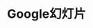---
description: 重磅大作，即使打不开也推荐一下。
layout: post
results:
- primaryGenreName: Productivity
  version: '1.0.0'
  artworkUrl100: http://a183.phobos.apple.com/us/r30/Purple/v4/da/35/21/da3521bb-cf70-3a44-5330-a49f80e080a7/mzl.kvbddkti.png
  trackViewUrl: https://itunes.apple.com/cn/app/google-huan-deng-pian/id879478102?mt=8&uo=4
  artworkUrl60: http://a1710.phobos.apple.com/us/r30/Purple3/v4/59/4f/01/594f0183-deb3-53b0-40eb-befc3aa43ef2/SlidesIcon-60_2x.png
  userRatingCountForCurrentVersion: 16
  minimumOsVersion: '7.0'
  sellerName: Google, Inc.
  supportedDevices:
  - iPadThirdGen
  - iPad2Wifi
  - iPhone5c
  - iPhone5s
  - iPodTouchFifthGen
  - iPhone4
  - iPadThirdGen4G
  - iPhone4S
  - iPadFourthGen
  - iPadFourthGen4G
  - iPadMini
  - iPad23G
  - iPhone5
  - iPadMini4G
  genres:
  - 效率
  - 商务
  trackName: Google幻灯片
  description: "使用免费的Google幻灯片应用，您可以在iPod、iPhone或iPad上创建、编辑和协作处理演示文稿。使用Google幻灯片，您可以：\n\n*
    创建新的演示文稿，或编辑之前在网页版或其他设备上创建的演示文稿 \n* 共享演示文稿，从而与他人协作编辑演示文稿\n* 打开、编辑和保存Microsoft
    PowerPoint文件\n* 在没有互联网连接的情况下也能完成工作\n* 添加和重新排列幻灯片，以及设置文本和形状的样式等\n* 直接在设备上进行演示\n*
    永远不用担心丢失所编辑的内容 -- 在您输入的同时所有内容都会自动保存"
  price: 0
  trackId: 879478102
  releaseDate: '2014-08-25T20:12:56Z'
  screenshotUrls:
  - http://a4.mzstatic.com/us/r30/Purple3/v4/89/88/6c/89886c9d-f69c-d2e4-4ed4-d4b9b601caec/screen1136x1136.jpeg
  - http://a2.mzstatic.com/us/r30/Purple3/v4/6a/bb/5d/6abb5d71-86c0-422f-57f1-26981b618e86/screen1136x1136.jpeg
  - http://a2.mzstatic.com/us/r30/Purple5/v4/fb/44/ca/fb44ca25-cee8-17b7-acb9-463e7bc4fc31/screen1136x1136.jpeg
  - http://a1.mzstatic.com/us/r30/Purple5/v4/cf/8b/5b/cf8b5b1b-7500-b202-d5f6-5319a15d5083/screen1136x1136.jpeg
  artistViewUrl: https://itunes.apple.com/cn/artist/google-inc./id281956209?uo=4
  primaryGenreId: 6007
  userRatingCount: 16
  averageUserRatingForCurrentVersion: 3
  kind: software
  fileSizeBytes: '61459312'
  bundleId: com.google.Slides
  sellerUrl: http://www.google.com/slides/about/
  trackContentRating: 4+
  artistName: Google, Inc.
  trackCensoredName: Google幻灯片
  isGameCenterEnabled: false
  contentAdvisoryRating: 4+
  languageCodesISO2A:
  - AR
  - CA
  - ZH
  - HR
  - CS
  - DA
  - NL
  - EN
  - FI
  - FR
  - DE
  - EL
  - HE
  - HU
  - ID
  - IT
  - JA
  - KO
  - LV
  - LT
  - MS
  - 'NO'
  - PL
  - PT
  - RO
  - RU
  - SK
  - ES
  - SV
  - TH
  - TR
  - UK
  - VI
  averageUserRating: 3
  features:
  - iosUniversal
  wrapperType: software
  artworkUrl512: http://a183.phobos.apple.com/us/r30/Purple/v4/da/35/21/da3521bb-cf70-3a44-5330-a49f80e080a7/mzl.kvbddkti.png
  formattedPrice: 免费
  artistId: 281956209
  genreIds:
  - '6007'
  - '6000'
  currency: CNY
  ipadScreenshotUrls:
  - http://a4.mzstatic.com/us/r30/Purple3/v4/98/15/74/981574b5-64af-b04e-639a-402cbb3ec22f/screen480x480.jpeg
  - http://a3.mzstatic.com/us/r30/Purple4/v4/73/1c/a1/731ca13a-25f7-5dee-5474-20d9b9c58a27/screen480x480.jpeg
  - http://a4.mzstatic.com/us/r30/Purple4/v4/d4/cf/b6/d4cfb6f5-c7d9-cd5c-8d96-d5e0bed369d7/screen480x480.jpeg
  - http://a2.mzstatic.com/us/r30/Purple5/v4/86/93/ec/8693ec80-b8b5-e89d-26da-199f63e451b4/screen480x480.jpeg
category: 效率
tags: tag1
resultCount: 1
title: Google幻灯片

---